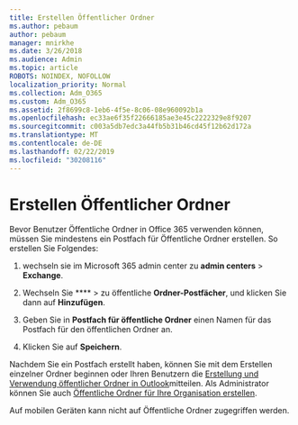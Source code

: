 ```yaml
---
title: Erstellen Öffentlicher Ordner
ms.author: pebaum
author: pebaum
manager: mnirkhe
ms.date: 3/26/2018
ms.audience: Admin
ms.topic: article
ROBOTS: NOINDEX, NOFOLLOW
localization_priority: Normal
ms.collection: Adm_O365
ms.custom: Adm_O365
ms.assetid: 2f8699c8-1eb6-4f5e-8c06-08e960092b1a
ms.openlocfilehash: ec33ae6f35f22666185ae3e45c2222329e8f9207
ms.sourcegitcommit: c003a5db7edc3a44fb5b31b46cd45f12b62d172a
ms.translationtype: MT
ms.contentlocale: de-DE
ms.lasthandoff: 02/22/2019
ms.locfileid: "30208116"
---
```

# <a name="creating-public-folders"></a>Erstellen Öffentlicher Ordner

Bevor Benutzer Öffentliche Ordner in Office 365 verwenden können, müssen Sie mindestens ein Postfach für Öffentliche Ordner erstellen. So erstellen Sie Folgendes:
  
1. wechseln sie im Microsoft 365 admin center zu **admin centers** \> **Exchange**.
    
2. Wechseln Sie **** \> zu öffentliche **Ordner-Postfächer**, und klicken Sie dann auf **Hinzufügen**.
    
3. Geben Sie in **Postfach für öffentliche Ordner** einen Namen für das Postfach für den öffentlichen Ordner an.
    
4. Klicken Sie auf **Speichern**.
    
Nachdem Sie ein Postfach erstellt haben, können Sie mit dem Erstellen einzelner Ordner beginnen oder Ihren Benutzern die [Erstellung und Verwendung öffentlicher Ordner in Outlook](https://support.office.com/article/Create-and-share-a-public-folder-in-Outlook-a2835011-d524-4a5c-a207-05c159bb2a97)mitteilen. Als Administrator können Sie auch [Öffentliche Ordner für Ihre Organisation erstellen](https://technet.microsoft.com/library/bb691104%28v=exchg.150%29.aspx).
  
Auf mobilen Geräten kann nicht auf Öffentliche Ordner zugegriffen werden.
  


